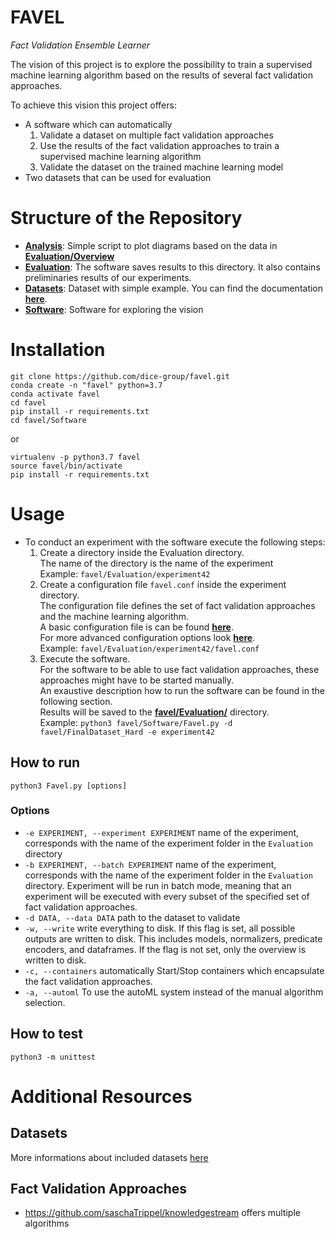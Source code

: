 FAVEL
=
<i>Fact Validation Ensemble Learner</i>

The vision of this project is to explore the possibility to train a supervised machine learning algorithm based on the results of several fact validation approaches.

To achieve this vision this project offers:
* A software which can automatically
    1. Validate a dataset on multiple fact validation approaches
    2. Use the results of the fact validation approaches to train a supervised machine learning algorithm
    3. Validate the dataset on the trained machine learning model
* Two datasets that can be used for evaluation

# Structure of the Repository

- [**Analysis**](Analysis): Simple script to plot diagrams based on the data in [**Evaluation/Overview**](Evaluation/Overview.xlsx)
- [**Evaluation**](Evaluation): The software saves results to this directory. It also contains preliminaries results of our experiments.
- [**Datasets**](Datasets): Dataset with simple example.  You can find the documentation [**here**](Datasets/README.md).  
- [**Software**](Software): Software for exploring the vision

# Installation
```
git clone https://github.com/dice-group/favel.git
conda create -n "favel" python=3.7
conda activate favel
cd favel
pip install -r requirements.txt
cd favel/Software
```
or 
```
virtualenv -p python3.7 favel
source favel/bin/activate
pip install -r requirements.txt
```


# Usage
* To conduct an experiment with the software execute the following steps:
    1. Create a directory inside the Evaluation directory.\
        The name of the directory is the name of the experiment \
        Example: ```favel/Evaluation/experiment42```
    2. Create a configuration file ```favel.conf``` inside the experiment directory. \
        The configuration file defines the set of fact validation approaches and the machine learning algorithm. \
        A basic configuration file is can be found [**here**](Evaluation/example/favel.conf). \
        For more advanced configuration options look [**here**](Software/MLService/README.md). \
        Example: ```favel/Evaluation/experiment42/favel.conf```
    3. Execute the software. \
        For the software to be able to use fact validation approaches, these approaches might have to be started manually. \
        An exaustive description how to run the software can be found in the following section. \
        Results will be saved to the [**favel/Evaluation/**](Evaluation) directory. \
        Example: ```python3 favel/Software/Favel.py -d favel/FinalDataset_Hard -e experiment42```

## How to run

```
python3 Favel.py [options]
```

### Options
* ```-e EXPERIMENT, --experiment EXPERIMENT``` name of the experiment, corresponds with the name of the experiment folder in the ```Evaluation``` directory
* ```-b EXPERIMENT, --batch EXPERIMENT``` name of the experiment, corresponds with the name of the experiment folder in the ```Evaluation``` directory.
Experiment will be run in batch mode, meaning that an experiment will be executed with every subset of the specified set of fact validation approaches.
* ```-d DATA, --data DATA``` path to the dataset to validate
* ```-w, --write``` write everything to disk. If this flag is set, all possible outputs are written to disk. This includes models, normalizers, predicate encoders, and dataframes.
If the flag is not set, only the overview is written to disk.
* ```-c, --containers``` automatically Start/Stop containers which encapsulate the fact validation approaches.
* ```-a, --automl``` To use the autoML system instead of the manual algorithm selection.

## How to test

```
python3 -m unittest
```

# Additional Resources

## Datasets

More informations about included datasets [here](Datasets)
<!-- * [FactBench](https://github.com/saschaTrippel/FactBench-Dataset_2022)
* [BPDP](https://github.com/saschaTrippel/BPDP-Dataset_2022)
* [Favel](https://github.com/saschaTrippel/favel/tree/main/Favel_Dataset)
* [Favel-hard](https://github.com/saschaTrippel/favel/tree/main/FinalDataset_Hard) -->

## Fact Validation Approaches
* <https://github.com/saschaTrippel/knowledgestream> offers multiple algorithms
<!-- * <https://github.com/palaniappan1/COPAAL> offers COPAAL -->
